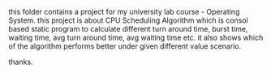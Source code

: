 this folder contains a project for my university lab course - Operating System.
this project is about CPU Scheduling Algorithm which is consol based static program to calculate different turn around time, burst time, waiting time, avg turn around time, avg waiting time etc.
it also shows which of the algorithm performs better under given different value scenario.

thanks.

